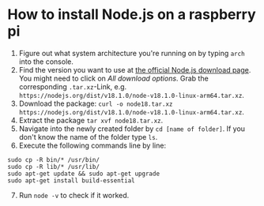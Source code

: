 # How to install Node.js on a raspberry pi

1. Figure out what system architecture you're running on by typing `arch` into the console. 
2. Find the version you want to use at [the official Node.js download page](https://nodejs.org/en/download/current/). You might need to click on _All download options_. Grab the corresponding `.tar.xz`-Link, e.g. `https://nodejs.org/dist/v18.1.0/node-v18.1.0-linux-arm64.tar.xz`. 
3. Download the package: `curl -o node18.tar.xz https://nodejs.org/dist/v18.1.0/node-v18.1.0-linux-arm64.tar.xz`.
4. Extract the package `tar xvf node18.tar.xz`.
5. Navigate into the newly created folder by `cd [name of folder]`. If you don't know the name of the folder type `ls`. 
6. Execute the following commands line by line: 
```
sudo cp -R bin/* /usr/bin/
sudo cp -R lib/* /usr/lib/
sudo apt-get update && sudo apt-get upgrade
sudo apt-get install build-essential
```
7. Run `node -v` to check if it worked. 
